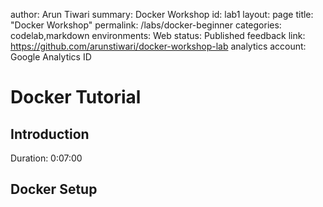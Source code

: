 author: Arun Tiwari
summary: Docker Workshop 
id: lab1
layout: page
title: "Docker Workshop"
permalink: /labs/docker-beginner
categories: codelab,markdown
environments: Web
status: Published
feedback link: https://github.com/arunstiwari/docker-workshop-lab
analytics account: Google Analytics ID

# Docker Tutorial

## Introduction
Duration: 0:07:00

## Docker Setup 

